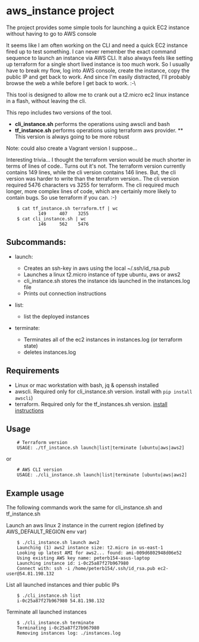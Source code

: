 # aws_instance project

The project provides some simple tools for launching a quick EC2 instance without having to go to AWS console

It seems like I am often working on the CLI and need a quick EC2 instance fired up to test something.
I can never remember the exact command sequence to launch an instance via AWS CLI. It also always feels like 
setting up terraform for a single short lived instance is too much work. So I usually have to break my
flow, log into AWS console, create the instance, copy the public IP and get back to work.  And since I'm
easily distracted, I'll probably browse the web a while before I get back to work. :-\

This tool is designed to allow me to crank out a t2.micro ec2 linux instance in a flash, without leaving the cli. 

This repo includes two versions of the tool.
* **cli_instance.sh** performs the operations using awscli and bash
* **tf_instance.sh** performs operations using terraform aws provider. ** This version is always going to be more robust

Note: could also create a Vagrant version I suppose...

Interesting trivia... I thought the terraform version would be much shorter in terms of lines of code.. Turns out it's not. 
The terraform version currently contains 149 lines, while the cli version contains 146 lines. 
But, the cli version was harder to write than the terraform version.. The cli version required 5476 characters vs
3255 for terraform. The cli required much longer, more complex lines of code, which are certainly more likely to
contain bugs. So use terraform if you can. :-)

		$ cat tf_instance.sh terraform.tf | wc
				149     407    3255
		$ cat cli_instance.sh | wc
				146     562    5476

## Subcommands:
* launch:
	*	Creates an ssh-key in aws using the local ~/.ssh/id_rsa.pub
	*	Launches a linux t2.micro instance of type ubuntu, aws or aws2
	*	cli_instance.sh stores the instance ids launched in the instances.log file
	* Prints out connection instructions

* list:
	* list the deployed instances

* terminate:
	*	Terminates all of the ec2 instances in instances.log (or terraform state)
	* deletes instances.log

## Requirements

* Linux or mac workstation with bash, jq & openssh installed
* awscli. Required only for cli_instance.sh version. install with `pip install awscli`)
* terraform. Required only for the tf_instances.sh version. [install instructions](https://learn.hashicorp.com/terraform/getting-started/install.html)

## Usage

		# Terraform version
		USAGE: ./tf_instance.sh launch|list|terminate [ubuntu|aws|aws2]

or

		# AWS CLI version
		USAGE: ./cli_instance.sh launch|list|terminate [ubuntu|aws|aws2]

## Example usage

The following commands work the same for cli_instance.sh and tf_instance.sh

Launch an aws linux 2 instance in the current region (defined by AWS_DEFAULT_REGION env var)

		$ ./cli_instance.sh launch aws2
		Launching (1) aws2 instance size: t2.micro in us-east-1
		Looking up latest AMI for aws2... found: ami-009d6802948d06e52
		Using existing AWS key name: peterb154-asus-laptop
		Launching instance id: i-0c25a87f27b967980
		Connect with: ssh -i /home/peterb154/.ssh/id_rsa.pub ec2-user@54.81.198.132

List all launched instances and thier public IPs

		$ ./cli_instance.sh list
		i-0c25a87f27b967980 54.81.198.132

Terminate all launched instances

		$ ./cli_instance.sh terminate
		Terminating i-0c25a87f27b967980
		Removing instances log: ./instances.log
